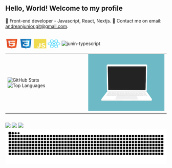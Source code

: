## Hello, World! Welcome to my profile 


 🚀 Front-end developer - Javascript, React, Nextjs.
 📧 Contact me on email: andreanjunior.git@gmail.com.
 
<div style="display: inline_block"><br>
   <img align="center" alt="junin-HTML" height="30" width="40" src="https://raw.githubusercontent.com/devicons/devicon/master/icons/html5/html5-original.svg">
  <img align="center" alt="junin-CSS" height="30" width="40" src="https://raw.githubusercontent.com/devicons/devicon/master/icons/css3/css3-original.svg">
   <img align="center" alt="junin-Js" height="30" width="40" src="https://raw.githubusercontent.com/devicons/devicon/master/icons/javascript/javascript-plain.svg">
   <img align="center" alt="junin-React" height="30" width="40" src="https://raw.githubusercontent.com/devicons/devicon/master/icons/react/react-original.svg">
   <img align="center" alt="junin-typescript" height="30" width="40" src="https://cdn.jsdelivr.net/gh/devicons/devicon@latest/icons/typescript/typescript-original.svg" />     
  
           
          
</div>

<table width="100%">
  <tr>
    <!-- Coluna da esquerda -->
    <td align="left" width="50%">
      <img
        src="https://github-readme-stats.vercel.app/api?username=andreanjunior&show_icons=true&hide=contribs,prs&theme=shadow_blue"
        alt="GitHub Stats"
        width="100%"
      /><br/>
      <img
        src="https://github-readme-stats.vercel.app/api/top-langs/?username=andreanjunior&layout=compact&theme=shadow_blue"
        alt="Top Languages"
        width="100%"
      />
    </td>
    <!-- Coluna da direita -->
    <td align="right" width="50%">
      <img
        src="https://raw.githubusercontent.com/andreanjunior/andreanjunior/main/assets/212749168-86d6c7ab-98da-409b-998f-c5b74721badd.gif"
        alt="Efeito de digitação"
        width="100%"
      />
    </td>
  </tr>
</table>



  ##

  <div>
     <a href="https://discord.gg/junior_andrean_89807" target="_blank"><img src="https://img.shields.io/badge/Discord-7289DA?style=for-the-badge&logo=discord&logoColor=white" target="_blank"></a> 
  <a href = "mailto:andreanjunior.git@gmail.com"><img src="https://img.shields.io/badge/-Gmail-%23333?style=for-the-badge&logo=gmail&logoColor=white" target="_blank"></a>
  <a href="https:/www.linkedin.com/in/andrean-jr1997" target="_blank"><img src="https://img.shields.io/badge/-LinkedIn-%230077B5?style=for-the-badge&logo=linkedin&logoColor=white" target="_blank"></a> 

  <picture>
  <source media="(prefers-color-scheme: dark)" srcset="https://raw.githubusercontent.com/andreanjunior/andreanjunior/output/github-contribution-grid-snake-dark.svg">
  <source media="(prefers-color-scheme: light)" srcset="https://raw.githubusercontent.com/andreanjunior/andreanjunior/output/github-contribution-grid-snake.svg">
  <img alt="github contribution grid snake animation" src="https://raw.githubusercontent.com/andreanjunior/andreanjunior/output/github-contribution-grid-snake.svg">
</picture>

  </div>
          
          

